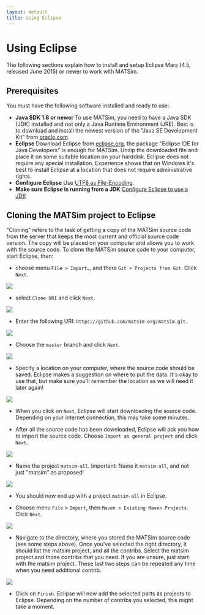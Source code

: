 ```yaml
---
layout: default
title: Using Eclipse
---
```


# Using Eclipse

The following sections explain how to install and setup Eclipse Mars (4.5, released June 2015) or newer to work with MATSim.
 
## Prerequisites

You must have the following software installed and ready to use:

- **Java SDK 1.8 or newer**
  To use MATSim, you need to have a Java SDK (JDK) installed and not only a Java Runtime Environment (JRE). Best is to download and install the newest version of the "Java SE Development Kit" from [oracle.com](http://www.oracle.com/technetwork/java/javase/downloads/index.html).
- **Eclipse**
  Download Eclipse from [eclipse.org](http://www.eclipse.org/downloads/), the package "Eclipse IDE for Java Developers" is enough for MATSim. Unzip the downloaded file and place it on some suitable location on your harddisk. Eclipse does not require any special installation. Experience shows that on Windows it's best to install Eclipse at a location that does not require administrative rights.
- **Configure Eclipse**
  Use [UTF8 as File-Encoding](/docs/devguide/eclipse-configuration).
- **Make sure Eclipse is running from a JDK**
  [Configure Eclipse to use a JDK](/docs/devguide/eclipse/jdk)
 

## Cloning the MATSim project to Eclipse

"Cloning" refers to the task of getting a copy of the MATSim source code from the 
server that keeps the most current and official source code version. The copy will 
be placed on your computer and allows you to work with the source code. To clone 
the MATSim source code to your computer, start Eclipse, then:

- choose menu `File > Import…`, and there `Git > Projects from Git`. Click `Next`.

![](/docs/devguide/images/eclipse/eclipseGit1.jpg)
 
- select `Clone URI` and click `Next`.

![](/docs/devguide/images/eclipse/eclipseGit2.jpg)
 
- Enter the following URI: `https://github.com/matsim-org/matsim.git`.

![](/docs/devguide/images/eclipse/eclipseGit3.jpg)
 
- Choose the `master` branch and click `Next`.

![](/docs/devguide/images/eclipse/eclipseGit4.jpg)
 
- Specify a location on your computer, where the source code should be saved. 
Eclipse makes a suggestion on where to put the data. It's okay to use that, but 
make sure you'll remember the location as we will need it later again!

![](/docs/devguide/images/eclipse/eclipseGit5.jpg)
 
- When you click on `Next`, Eclipse will start downloading the source code. 
Depending on your internet connection, this may take some minutes.
 
- After all the source code has been downloaded, Eclipse will ask you how to 
import the source code. Choose `Import as general project` and click `Next`.

![](/docs/devguide/images/eclipse/eclipseGit6.jpg)
 
- Name the project `matsim-all`. Important: Name it `matsim-all`, and not just "matsim" as proposed!

![](/docs/devguide/images/eclipse/eclipseGit7.jpg)
 
- You should now end up with a project `matsim-all` in Eclipse.
 
- Choose menu `File` > `Import`, then `Maven > Existing Maven Projects`. Click `Next`.

![](/docs/devguide/images/eclipse/eclipseGit8.jpg)

- Navigate to the directory, where you stored the MATSim source code (see some steps 
above). Once you've selected the right directory, it should list the matsim project, 
and all the contribs. Select the matsim project and those 
contribs that you need. If you are unsure, just start with the 
matsim project. These last two steps can be repeated any time when you need additional 
contrib.

![](/docs/devguide/images/eclipse/eclipseGit9.jpg)
 
- Click on `Finish`. Eclipse will now add the selected parts as projects to 
Eclipse. Depending on the number of contribs you selected, this might take a moment.

